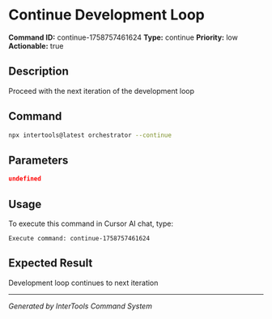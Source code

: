 # Continue Development Loop

**Command ID:** continue-1758757461624
**Type:** continue
**Priority:** low
**Actionable:** true

## Description
Proceed with the next iteration of the development loop

## Command
```bash
npx intertools@latest orchestrator --continue
```

## Parameters
```json
undefined
```

## Usage
To execute this command in Cursor AI chat, type:
```
Execute command: continue-1758757461624
```

## Expected Result
Development loop continues to next iteration

---
*Generated by InterTools Command System*
